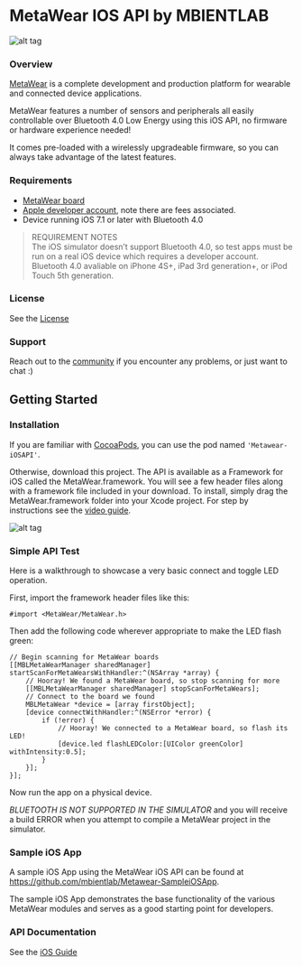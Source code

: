 # MetaWear IOS API by MBIENTLAB

![alt tag](https://github.com/mbientlab/Metawear-iOSAPI/blob/master/Images/Metawear.png)

### Overview

[MetaWear](https://mbientlab.com) is a complete development and production platform for wearable and connected device applications.

MetaWear features a number of sensors and peripherals all easily controllable over Bluetooth 4.0 Low Energy using this iOS API, no firmware or hardware experience needed!

It comes pre-loaded with a wirelessly upgradeable firmware, so you can always take advantage of the latest features.

### Requirements
- [MetaWear board](http://mbientlab.com/store/)
- [Apple developer account](https://developer.apple.com/programs/ios/), note there are fees associated.
- Device running iOS 7.1 or later with Bluetooth 4.0

> REQUIREMENT NOTES  
The iOS simulator doesn’t support Bluetooth 4.0, so test apps must be run on a real iOS device which requires a developer account.  Bluetooth 4.0 avaliable on iPhone 4S+, iPad 3rd generation+, or iPod Touch 5th generation.

### License
See the [License](https://github.com/mbientlab/Metawear-iOSAPI/blob/master/LICENSE)

### Support
Reach out to the [community](http://community.mbientlab.com) if you encounter any problems, or just want to chat :)

## Getting Started

### Installation

If you are familiar with [CocoaPods](http://cocoapods.org/), you can use the pod named `'Metawear-iOSAPI'`.

Otherwise, download this project.  The API is available as a Framework for iOS called the MetaWear.framework. You will see a few header files along with a framework file included in your download.  To install, simply drag the MetaWear.framework folder into your Xcode project.  For step by instructions see the [video guide](https://youtu.be/B9DQQATNoGk).


![alt tag](https://github.com/mbientlab/Metawear-iOSAPI/blob/master/Images/FrameworkSetup.png)

### Simple API Test

Here is a walkthrough to showcase a very basic connect and toggle LED operation.

First, import the framework header files like this:
```obj-c
#import <MetaWear/MetaWear.h>
```

Then add the following code wherever appropriate to make the LED flash green:
```obj-c
// Begin scanning for MetaWear boards
[[MBLMetaWearManager sharedManager] startScanForMetaWearsWithHandler:^(NSArray *array) {
    // Hooray! We found a MetaWear board, so stop scanning for more
    [[MBLMetaWearManager sharedManager] stopScanForMetaWears];
    // Connect to the board we found
    MBLMetaWear *device = [array firstObject];
    [device connectWithHandler:^(NSError *error) {
        if (!error) {
            // Hooray! We connected to a MetaWear board, so flash its LED!
            [device.led flashLEDColor:[UIColor greenColor] withIntensity:0.5];
        }
    }];
}];
```
Now run the app on a physical device. 

*BLUETOOTH IS NOT SUPPORTED IN THE SIMULATOR* and you will receive a build ERROR when you attempt to compile a MetaWear project in the simulator.

### Sample iOS App

A sample iOS App using the MetaWear iOS API can be found at https://github.com/mbientlab/Metawear-SampleiOSApp.

The sample iOS App demonstrates the base functionality of the various MetaWear modules and serves as a good starting point for developers.

### API Documentation

See the [iOS Guide](http://docs.mbientlab.com/?page_id=15)
